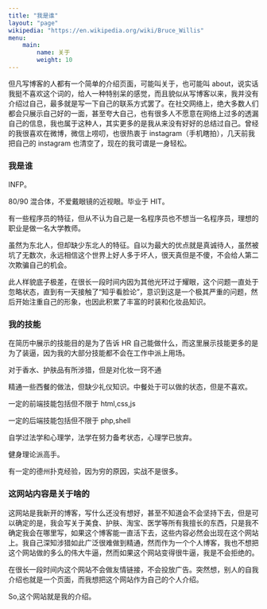 ```yaml
---
title: "我是谁"
layout: "page"
wikipedia: "https://en.wikipedia.org/wiki/Bruce_Willis"
menu:
    main:
        name: 关于
        weight: 10
---
```


但凡写博客的人都有一个简单的介绍页面，可能叫关于，也可能叫 about，说实话我挺不喜欢这个词的，给人一种特别呆的感觉，而且貌似从写博客以来，我并没有介绍过自己，最多就是写一下自己的联系方式罢了。在社交网络上，绝大多数人们都会只展示自己好的一面，甚至夸大自己，也有很多人不愿意在网络上过多的透漏自己的信息，我也属于这种人，其实更多的是我从来没有好好的总结过自己。曾经的我很喜欢在微博，微信上唠叨，也很热衷于 instagram（手机瞎拍），几天前我把自己的 instagram 也清空了，现在的我可谓是一身轻松。

### 我是谁

INFP。

80/90 混合体，不爱戴眼镜的近视眼。毕业于 HIT。

有一些程序员的特征，但从不认为自己是一名程序员也不想当一名程序员，理想的职业是做一名大学教师。

虽然为东北人，但却缺少东北人的特征。自以为最大的优点就是真诚待人，虽然被坑了无数次，永远相信这个世界上好人多于坏人，很天真但是不傻，不会给人第二次欺骗自己的机会。

此人样貌底子极差，在很长一段时间内因为其他光环过于耀眼，这个问题一直处于忽略状态，直到有一天接触了“知乎看脸论”，意识到这是一个极其严重的问题，然后开始注重自己的形象，也因此积累了丰富的时装和化妆品知识。

### 我的技能

在简历中展示的技能目的是为了告诉 HR 自己能做什么，而这里展示技能更多的是为了装逼，因为我的大部分技能都不会在工作中派上用场。

对于香水、护肤品有所涉猎，但是对化妆一窍不通

精通一些西餐的做法，但缺少礼仪知识。中餐处于可以做的状态，但是不喜欢。

一定的前端技能包括但不限于 html,css,js

一定的后端技能包括但不限于 php,shell

自学过法学和心理学，法学在努力备考状态，心理学已放弃。

健身理论派高手。

有一定的德州扑克经验，因为穷的原因，实战不是很多。

### 这网站内容是关于啥的

这网站是我新开的博客，写什么还没有想好，甚至不知道会不会坚持下去，但是可以确定的是，我会写关于美食、护肤、淘宝、医学等所有我擅长的东西，只是我不确定我会在哪里写，如果这个博客能一直活下去，这些内容必然会出现在这个网站上。我自己深知涉猎如此广泛很难做到精通，然而作为一个个人博客，我也不想把这个网站做的多么的伟大牛逼，然而如果这个网站变得很牛逼，我是不会拒绝的。

在很长一段时间内这个网站不会做友情链接，不会投放广告。突然想，别人的自我介绍也就是一个页面，而我想把这个网站作为自己的个人介绍。

So,这个网站就是我的介绍。
